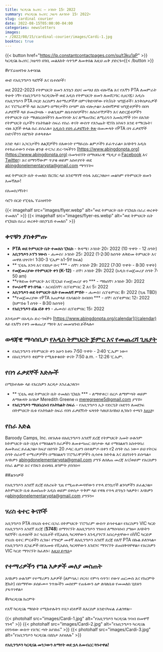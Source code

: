 ```yaml
---
title: ካርዲናል ኩሪየር — ኦገስት 15፣ 2022
summary: የካርዲናል ኩሪየር ጋዜጣ ለኦገስት 15፣ 2022።
slug: cardinal courier
date: 2022-08-15T05:00:00-04:00
categories: newsletters
images: 
- /2022/08/15/cardinal-courier/images/Cardi-1.jpg
booktoc: true
---
```


{{< button href="https://lp.constantcontactpages.com/su/t3ku1aP" >}}ካርዲናል ኩሪየር ጋዜጣን በገቢ መልእክት ሳጥንዎ ለመቀበል እዚህ ጠቅ ያድርጉ።{{< /button >}}

#የፕሬዝዳንቱ አቀባበል

ውድ የአቢንግዶን ጓደኞች እና ቤተሰቦች፣

ወደ 2022-2023 የትምህርት ዘመን እንኳን ደህና መጣህ ደስ ብሎኛል እና የእኛን PTA ለመምራት ትሁት ነኝ። የአቢንግዶን ካርዲናሎች ወደ አዲስ የትምህርት ዘመን ለመሸጋገር ሲዘጋጁ፣ አዲሱ የአቢንግዶን PTA ቦርድ እርስዎን ለተማሪዎችዎ በምናቅድባቸው የት/ቤት ዝግጅቶች፣ እንቅስቃሴዎች እና ፕሮግራሞች ላይ እርስዎን በማየታችን በጣም ደስ ብሎታል። አብዛኛዎቹ ዝግጅቶቻችን በበጎ ፈቃደኞች ላይ ይመረኮዛሉ - ሁልጊዜም ለቤተሰቦቻችን፣ ለሰራተኞቻችን እና ለድርጅቶቻችን የትምህርት ቤት ማህበረሰባችንን ለመገንባት እና ለማጠናከር ለሚረዱን አመስጋኞች ነን። በአንድ የትምህርት ቤታችን የአትክልት ስፍራ የስራ ቀናት ውስጥ የእንጨት ቺፕስ አካፋን እንደ ተማርኩት፣ ብዙ እጆች ቀላል ስራ ይሰራሉ። [አዲሱን የበጎ ፈቃደኝነት ቅጽ](/volunteer/) በመሙላት የPTA በጎ ፈቃደኞች ቡድናችንን በደግነት ይቀላቀሉ።

አንድ ላይ፣ አጋርነታችን ለልጆቻችን በእውነት የማይረሱ ልምዶችን ይፈጥራል። እባኮትን አዲስ የተከፈተውን የብዙ ቋንቋ ተናጋሪ ድረ-ገጻችንን [https://www.abingdonpta.org](https://www.abingdonpta.org) በመጎብኘት በማህበራዊ ሚዲያ በ [Facebook](https://www.facebook.com/AbingdonElementaryPTA) እና [Twitter](https://twitter.com/abingdonpta)፣ እና በማንኛውም ጥያቄ ወይም አስተያየት ወደ [abingdonelementarypta@gmail.com](mailto:abingdonelementarypta@gmail.com) ማግኘት።

ወደ ትምህርት ቤት ተመለስ ሽርሽር ላይ እንደማገኝ ተስፋ አደርጋለሁ። መልካም የትምህርት ዘመን እመኛለሁ!

በአመስጋኝነት፣

ሳሮን በርድ
የፒቲኤ ፕሬዝዳንት

{{< imagehalf src="images/flyer.webp" alt="ወደ ትምህርት ቤት የፒክኒክ በራሪ ወረቀት ተመለስ" >}}
{{< imagehalf src="images/flyer-es.webp" alt="ወደ ትምህርት ቤት የፒክኒክ በራሪ ወረቀት በስፓኒሽ ተመለስ" >}}

## ቀኖቹን ያስቀምጡ

- **PTA ወደ ትምህርት ቤት ተመለስ ፒክኒክ** - ቅዳሜ፣ ኦገስት 20፣ 2022 (10 ጥዋት - 12 ሰዓት)
- **አቢንግዶን ኦፕን ሃውስ** - ሐሙስ፣ ኦገስት 25፣ 2022 (1-2፡30 ከሰዓት ለቅድመ ትምህርት እና መዋለ ህፃናት፤ 1፡30-3 ፒኤም ከ1-5ኛ ክፍል)
- ** ፒቲኤ እንባ እና የደስታ ቡና *** - ሰኞ፣ ኦገስት 29፣ 2022 (7፡30 ጥዋት - 8፡30 ጥዋት)
- **የመጀመሪያው የትምህርት ቀን (K-12)** - ሰኞ፣ ኦገስት 29፣ 2022 (አዲስ የመጀመሪያ ሰዓት 7፡50 am)
- **የቅድመ ትምህርት እና ቪፒአይ የመጀመሪያ ቀን *** - ማክሰኞ፣ ኦገስት 30፣ 2022
- **የሠራተኛ ቀን በዓል** - አርብ/ሰኞ፣ ሴፕቴምበር 2 እና 5፣ 2022
- **አቢንግዶን ወደ ትምህርት ቤት የመመለሻ ምሽት** - ሐሙስ፣ ሴፕቴምበር 8፣ 2022 (ጊዜ TBD)
- **የመጀመሪያው የPTA አጠቃላይ የአባልነት ስብሰባ *** - ሰኞ፣ ሴፕቴምበር 12፣ 2022 (ከምሽቱ 1 ሰዓት - 8፡30 ከሰዓት)
- **የአቢንግዶን ፎል ፎቶ ቀን** - ሐሙስ፣ ሴፕቴምበር 15፣ 2022

እንዲሁም በአዲሱ ድረ-ገጻችን [https://www.abingdonpta.org/calendar](/calendar) ላይ የእኛን የቀን መቁጠሪያ ማየት እና መመዝገብ ይችላሉ።

## ወዳጃዊ ማሳሰቢያ፡ [የአዲስ ትምህርት ጅምር እና የመጨረሻ ጊዜያት](https://abingdon.apsva.us/post/new-school-start-and-end-times/)

- የአቢንግዶን የትምህርት ቀን አሁን ከቀኑ 7፡50 ጥዋት - 2፡40 ፒ.ኤም ነው።
- በአቢንግዶን ቀደምት የሚለቀቁበት ቀናት 7:50 a.m. - 12:26 ፒ.ኤም.

## የበጎ ፈቃደኞች እድሎች

በሚከተለው ላይ የእርስዎን እርዳታ እንፈልጋለን።

- ** ፒቲኤ ወደ ትምህርት ቤት ተመለስ ፒክኒክ *** - ለማዋቀር፣ በረዶ ለማምጣት ወይም ለማጽዳት እባክዎ Meredith Greene በ [meregreene5@gmail.com](mailto:meregreene5@gmail.com) ያግኙ።
- **የአቢንግዶን ማህበረሰብ የአትክልት ስፍራ** - የአቢንግዶን ኢኮ የድርጊት ቡድንን ለመደገፍ በትምህርት ቤቱ የአትክልት ስፍራ የበጎ ፈቃደኝነት ፍላጎት ካለህ፣እባክህ ሊንኩን ተጫን [እዚህ](https://lp.constantcontactpages.com/su/SjhlqrR?source_id=0061ea0d-9950-4d52-82be-4559d1474d3b&source_type=em&c=)።

## የስራ እድል

Baroody Camps, Inc. በየእለቱ በአቢንግዶን አንደኛ ደረጃ የትምህርት አመት ሁሉንም ከትምህርት ቤት በኋላ የማበልጸግ ስራዎችን ለመቆጣጠር በቦታው ላይ የማበልጸግ አስተባባሪ ለመቅጠር ይፈልጋል። ክፍያ በሰዓት 20 ዶላር ሲሆን በተለምዶ በቀን የ2 ሰዓት ስራ ነው። ይህ የትርፍ ሰዓት ሰራተኛ ተማሪዎቻችን በማበልጸግ ፕሮግራሞቻችን ሲሳተፉ ክትትል እና ደህንነትን ይሰጣል። እባክዎን [abingdonelementarypta@gmail.com](mailto:abingdonelementarypta@gmail.com) ያግኙ ለበለጠ መረጃ እና/ወይም የእርስዎን የስራ ልምድ እና የሽፋን ደብዳቤ ለግምት ያስገቡ።

##ልገሳዎች

የአቢንግዶን አንደኛ ደረጃ በእረፍት ጊዜ የሚጠቀሙባቸውን የጥላ ድንኳኖች ልገሳዎችን ይፈልጋል። ለትምህርት ቤቱ ለመስጠት አዲስ ወይም በቀስታ ጥቅም ላይ የዋለ የጥላ ድንኳን ካለዎት፣ እባክዎን በ[abingdonelementarypta@gmail.com](mailto:abingdonelementarypta@gmail.com) ያግኙን።

## ሃሪስ ቴተር ቅናሾች

አቢንግዶን PTA በሃሪስ ቴተር በጋራ በትምህርት ፕሮግራም ውስጥ ይሳተፋል። የእርስዎን VIC ካርድ የአቢንግዶን አንደኛ ደረጃ (**5748**) በማገናኘት ለአቢንግዶን ገንዘብ ለማሰባሰብ ያግዙ። እባኮትን ጓደኞች፣ ቤተሰቦች እና ጎረቤቶች የቪአይሲ ካርዳቸውን እንዲያገናኙ አበረታቷቸው። በVIC ካርድዎ የሃሪስ ቲተር ምርቶችን ሲገዙ፣ የግዢዎ መቶኛ ለአቢንግዶን አንደኛ ደረጃ በእኛ PTA በኩል ይለገሳል። የአቢንግዶን ደጋፊዎች በየአመቱ የቪአይሲ ካርዳቸውን እንደገና ማገናኘት ይጠበቅባቸዋል። የእርስዎን VIC ካርድ ማገናኘት ከፈለጉ፣ [እዚህ ይጫኑ](https://docs.google.com/forms/d/e/1FAIpQLSeiAe72qt4qTb_b2xmB-TUZByVkD-QxfVNyFEEHGc6sGkFzYQ/viewform)።

## የተማሪዎችን የግል እቃዎች መለያ መስጠት

እባክዎን ሁሉንም የተማሪዎን እቃዎች (ለምሳሌ፣ ቦርሳ፣ የምሳ ሳጥን፣ የውሃ ጠርሙስ እና የክረምት ጃኬት) በስማቸው ይሰይሙ። ንጥሎችን መሰየም የጠፋውን ዕቃ ለባለቤቱ የመመለስ ሂደቱን ያፋጥነዋል።

#የካርዲናል ክረምት

የእኛ ካርዲናል ማስኮት የሚከተሉትን የበጋ ፎቶዎች ለእርስዎ እንድናካፍል ፈልገዋል፡-

{{< photohalf src="images/Cardi-1.jpg" alt="የአቢንግዶን ካርዲናል ንባብ በመዋኛ ገንዳ" >}}
{{< photohalf src="images/Cardi-2.jpg" alt="የአቢንግዶን ካርዲናል በገንዳው ውስጥ የእግር ጣት እየነከሩ" >}}
{{< photohalf src="images/Cardi-3.jpg" alt="የአቢንግዶን ካርዲናል በደስታ እየዘለሉ" >}}

**የአቢንግዶን ካርዲናል መንጋውን ለማየት ወደ ኋላ ለመብረር ጓጉተዋል!**